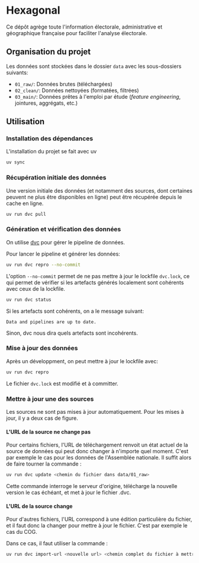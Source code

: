 # Hexagonal

Ce dépôt agrège toute l'information électorale, administrative et géographique
française pour faciliter l'analyse électorale.

## Organisation du projet

Les données sont stockées dans le dossier `data` avec les sous-dossiers suivants:

- `01_raw/`: Données brutes (téléchargées)
- `02_clean/`: Données nettoyées (formatées, filtrées)
- `03_main/`: Données prêtes à l'emploi par étude (_feature engineering_, jointures,
  aggrégats, etc.)

## Utilisation

### Installation des dépendances

L'installation du projet se fait avec uv

```bash
uv sync
```

### Récupération initiale des données

Une version initiale des données (et notamment des sources, dont certaines peuvent ne
plus être disponibles en ligne) peut être récupérée depuis le cache en ligne.

```bash
uv run dvc pull
```

### Génération et vérification des données

On utilise [dvc](https://dvc.org/) pour gérer le pipeline de données.

Pour lancer le pipeline et générer les données:

```bash
uv run dvc repro --no-commit
```

L'option `--no-commit` permet de ne pas mettre à jour le lockfile `dvc.lock`, ce
qui permet de vérifier si les artefacts générés localement sont
cohérents avec ceux de la lockfile.

```bash
uv run dvc status
````

Si les artefacts sont cohérents, on a le message suivant:

```
Data and pipelines are up to date.
```

Sinon, dvc nous dira quels artefacts sont incohérents.

### Mise à jour des données

Après un développment, on peut mettre à jour le lockfile avec:

```bash
uv run dvc repro
```

Le fichier `dvc.lock` est modifié et à committer.

### Mettre à jour une des sources

Les sources ne sont pas mises à jour automatiquement. Pour les mises à jour, il y a deux
cas de figure.

#### L'URL de la source ne change pas

Pour certains fichiers, l'URL de téléchargement renvoit un état actuel de la source de
données qui peut donc changer à n'importe quel moment. C'est par exemple le cas pour les
données de l'Assemblée nationale. Il suffit alors de faire tourner la commande :

```bash
uv run dvc update <chemin du fichier dans data/01_raw> 
```

Cette commande interroge le serveur d'origine, télécharge la nouvelle version le cas
échéant, et met à jour le fichier .dvc.

#### L'URL de la source change

Pour d'autres fichiers, l'URL correspond à une édition particulière du fichier, et il
faut donc la changer pour mettre à jour le fichier. C'est par exemple le cas du COG.

Dans ce cas, il faut utiliser la commande :

```bash
uv run dvc import-url <nouvelle url> <chemin complet du fichier à mettre à jour>
```


